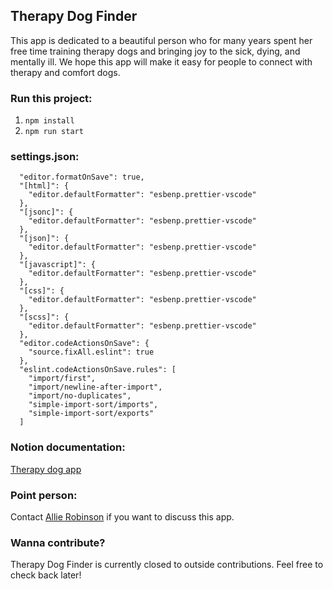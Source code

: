 ## Therapy Dog Finder

This app is dedicated to a beautiful person who for many years spent her free time training therapy dogs and bringing joy to the sick, dying, and mentally ill. We hope this app will make it easy for people to connect with therapy and comfort dogs.

### Run this project: 
1. `npm install`
2. `npm run start`

### settings.json:
```
  "editor.formatOnSave": true,
  "[html]": {
    "editor.defaultFormatter": "esbenp.prettier-vscode"
  },
  "[jsonc]": {
    "editor.defaultFormatter": "esbenp.prettier-vscode"
  },
  "[json]": {
    "editor.defaultFormatter": "esbenp.prettier-vscode"
  },
  "[javascript]": {
    "editor.defaultFormatter": "esbenp.prettier-vscode"
  },
  "[css]": {
    "editor.defaultFormatter": "esbenp.prettier-vscode"
  },
  "[scss]": {
    "editor.defaultFormatter": "esbenp.prettier-vscode"
  },
  "editor.codeActionsOnSave": {
    "source.fixAll.eslint": true
  },
  "eslint.codeActionsOnSave.rules": [
    "import/first",
    "import/newline-after-import",
    "import/no-duplicates",
    "simple-import-sort/imports",
    "simple-import-sort/exports"
  ]
  ```

### Notion documentation:

<a href="https://www.notion.so/allierae/Therapy-Dog-App-8950ff47cc874c5c83abbfd1d1bdeb83">Therapy dog app</a>

### Point person: 

Contact <a href="https://www.linkedin.com/in/allie-robinson/">Allie Robinson</a> if you want to discuss this app.

### Wanna contribute? 
Therapy Dog Finder is currently closed to outside contributions. Feel free to check back later!
